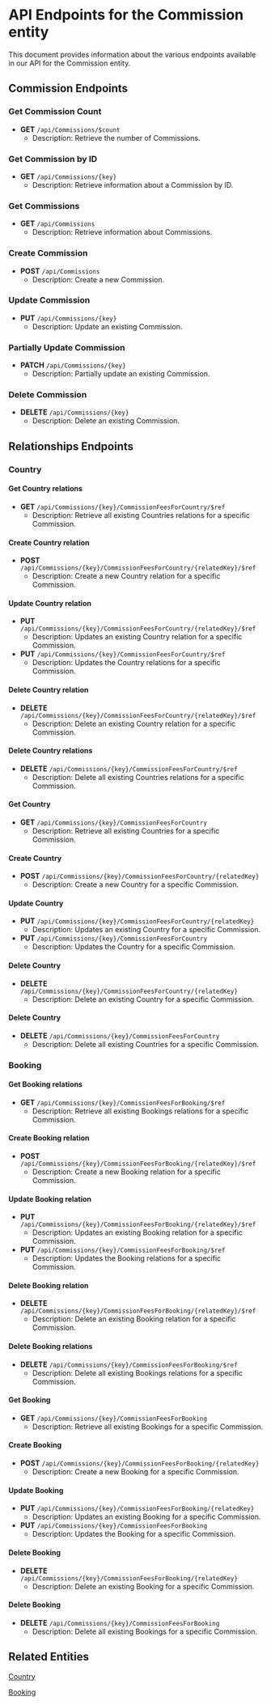 # API Endpoints for the Commission entity

This document provides information about the various endpoints available in our API for the Commission entity.

## Commission Endpoints

### Get Commission Count
- **GET** `/api/Commissions/$count`
  - Description: Retrieve the number of Commissions.

### Get Commission by ID
- **GET** `/api/Commissions/{key}`
  - Description: Retrieve information about a Commission by ID.
  
### Get Commissions
- **GET** `/api/Commissions`
  - Description: Retrieve information about Commissions.

### Create Commission
- **POST** `/api/Commissions`
  - Description: Create a new Commission.

### Update Commission
- **PUT** `/api/Commissions/{key}`
  - Description: Update an existing Commission.

### Partially Update Commission
- **PATCH** `/api/Commissions/{key}`
  - Description: Partially update an existing Commission.
 
### Delete Commission
- **DELETE** `/api/Commissions/{key}`
  - Description: Delete an existing Commission.

## Relationships Endpoints

### Country

#### Get Country relations
- **GET** `/api/Commissions/{key}/CommissionFeesForCountry/$ref`
  - Description: Retrieve all existing Countries relations for a specific Commission.
  
#### Create Country relation
- **POST** `/api/Commissions/{key}/CommissionFeesForCountry/{relatedKey}/$ref`
  - Description: Create a new Country relation for a specific Commission.
  
#### Update Country relation
- **PUT** `/api/Commissions/{key}/CommissionFeesForCountry/{relatedKey}/$ref`
  - Description: Updates an existing Country relation for a specific Commission.
- **PUT** `/api/Commissions/{key}/CommissionFeesForCountry/$ref`
  - Description: Updates the Country relations for a specific Commission.

#### Delete Country relation
- **DELETE** `/api/Commissions/{key}/CommissionFeesForCountry/{relatedKey}/$ref`
  - Description: Delete an existing Country relation for a specific Commission.

#### Delete Country relations
- **DELETE** `/api/Commissions/{key}/CommissionFeesForCountry/$ref`
  - Description: Delete all existing Countries relations for a specific Commission.

#### Get Country
- **GET** `/api/Commissions/{key}/CommissionFeesForCountry`
  - Description: Retrieve all existing Countries for a specific Commission.
  
#### Create Country
- **POST** `/api/Commissions/{key}/CommissionFeesForCountry/{relatedKey}`
  - Description: Create a new Country for a specific Commission.
  
#### Update Country
- **PUT** `/api/Commissions/{key}/CommissionFeesForCountry/{relatedKey}`
  - Description: Updates an existing Country for a specific Commission.
- **PUT** `/api/Commissions/{key}/CommissionFeesForCountry`
  - Description: Updates the Country for a specific Commission.

#### Delete Country
- **DELETE** `/api/Commissions/{key}/CommissionFeesForCountry/{relatedKey}`
  - Description: Delete an existing Country for a specific Commission.

#### Delete Country
- **DELETE** `/api/Commissions/{key}/CommissionFeesForCountry`
  - Description: Delete all existing Countries for a specific Commission.

### Booking

#### Get Booking relations
- **GET** `/api/Commissions/{key}/CommissionFeesForBooking/$ref`
  - Description: Retrieve all existing Bookings relations for a specific Commission.
  
#### Create Booking relation
- **POST** `/api/Commissions/{key}/CommissionFeesForBooking/{relatedKey}/$ref`
  - Description: Create a new Booking relation for a specific Commission.
  
#### Update Booking relation
- **PUT** `/api/Commissions/{key}/CommissionFeesForBooking/{relatedKey}/$ref`
  - Description: Updates an existing Booking relation for a specific Commission.
- **PUT** `/api/Commissions/{key}/CommissionFeesForBooking/$ref`
  - Description: Updates the Booking relations for a specific Commission.

#### Delete Booking relation
- **DELETE** `/api/Commissions/{key}/CommissionFeesForBooking/{relatedKey}/$ref`
  - Description: Delete an existing Booking relation for a specific Commission.

#### Delete Booking relations
- **DELETE** `/api/Commissions/{key}/CommissionFeesForBooking/$ref`
  - Description: Delete all existing Bookings relations for a specific Commission.

#### Get Booking
- **GET** `/api/Commissions/{key}/CommissionFeesForBooking`
  - Description: Retrieve all existing Bookings for a specific Commission.
  
#### Create Booking
- **POST** `/api/Commissions/{key}/CommissionFeesForBooking/{relatedKey}`
  - Description: Create a new Booking for a specific Commission.
  
#### Update Booking
- **PUT** `/api/Commissions/{key}/CommissionFeesForBooking/{relatedKey}`
  - Description: Updates an existing Booking for a specific Commission.
- **PUT** `/api/Commissions/{key}/CommissionFeesForBooking`
  - Description: Updates the Booking for a specific Commission.

#### Delete Booking
- **DELETE** `/api/Commissions/{key}/CommissionFeesForBooking/{relatedKey}`
  - Description: Delete an existing Booking for a specific Commission.

#### Delete Booking
- **DELETE** `/api/Commissions/{key}/CommissionFeesForBooking`
  - Description: Delete all existing Bookings for a specific Commission.

## Related Entities

[Country](CountryEndpoints.md)

[Booking](BookingEndpoints.md)


